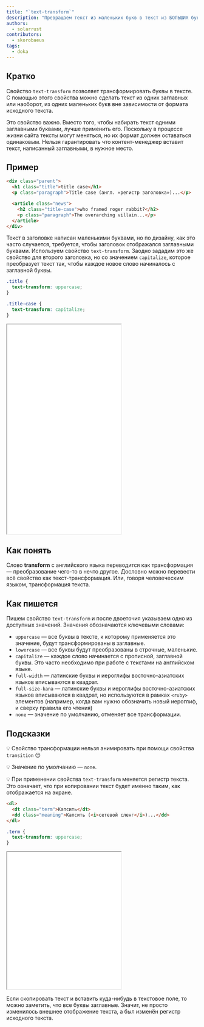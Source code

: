 ```yaml
---
title: "`text-transform`"
description: "Превращаем текст из маленьких букв в текст из БОЛЬШИХ букв."
authors:
  - solarrust
contributors:
  - skorobaeus
tags:
  - doka
---
```


## Кратко

Свойство `text-transform` позволяет трансформировать буквы в тексте. С помощью этого свойства можно сделать текст из одних заглавных или наоборот, из одних маленьких букв вне зависимости от формата исходного текста.

Это свойство важно. Вместо того, чтобы набирать текст одними заглавными буквами, лучше применить его. Поскольку в процессе жизни сайта тексты могут меняться, но их формат должен оставаться одинаковым. Нельзя гарантировать что контент-менеджер вставит текст, написанный заглавными, в нужное место.

## Пример

```html
<div class="parent">
  <h1 class="title">title case</h1>
  <p class="paragraph">Title case (англ. «регистр заголовка»)...</p>

  <article class="news">
    <h2 class="title-case">who framed roger rabbit?</h2>
    <p class="paragraph">The overarching villain...</p>
  </article>
</div>
```

Текст в заголовке написан маленькими буквами, но по дизайну, как это часто случается, требуется, чтобы заголовок отображался заглавными буквами. Используем свойство `text-transform`. Заодно зададим это же свойство для второго заголовка, но со значением `capitalize`, которое преобразует текст так, чтобы каждое новое слово начиналось с заглавной буквы.

```css
.title {
  text-transform: uppercase;
}

.title-case {
  text-transform: capitalize;
}
```

<iframe title="Регистр заголовка" src="demos/title-case/" height="550"></iframe>

## Как понять

Слово **transform** с английского языка переводится как трансформация — преобразование чего-то в нечто другое. Дословно можно перевести всё свойство как текст-трансформация. Или, говоря человеческим языком, трансформация текста.

## Как пишется

Пишем свойство `text-transform` и после двоеточия указываем одно из доступных значений. Значения обозначаются ключевыми словами:

- `uppercase` — все буквы в тексте, к которому применяется это значение, будут трансформированы в заглавные.
- `lowercase` — все буквы будут преобразованы в строчные, маленькие.
- `capitalize` — каждое слово начинается с прописной, заглавной буквы. Это часто необходимо при работе с текстами на английском языке.
- `full-width` — латинские буквы и иероглифы восточно-азиатских языков вписываются в квадрат.
- `full-size-kana` — латинские буквы и иероглифы восточно-азиатских языков вписываются в квадрат, но используются в рамках `<ruby>` элементов (например, когда вам нужно обозначить новый иероглиф, и сверху правила его чтения)
- `none` — значение по умолчанию, отменяет все трансформации.

## Подсказки

💡 Свойство трансформации нельзя анимировать при помощи свойства `transition` 😒

💡 Значение по умолчанию — `none`.

💡 При применении свойства `text-transform` меняется регистр текста. Это означает, что при копировании текст будет именно таким, как отображается на экране.

```html
<dl>
  <dt class="term">Капсить</dt>
  <dd class="meaning">Капсить (<i>сетевой сленг</i>)...</dd>
</dl>
```

```css
.term {
  text-transform: uppercase;
}
```

<iframe title="Преобразование текста" src="demos/uppercase/" height="360"></iframe>

Если скопировать текст и вставить куда-нибудь в текстовое поле, то можно заметить, что все буквы заглавные. Значит, не просто изменилось внешнее отображение текста, а был изменён регистр исходного текста.
